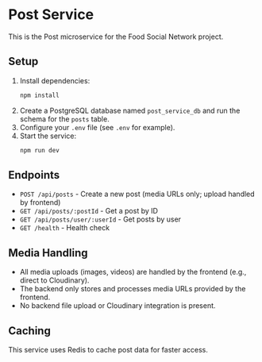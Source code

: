 # Post Service

This is the Post microservice for the Food Social Network project.

## Setup

1. Install dependencies:
   ```bash
   npm install
   ```
2. Create a PostgreSQL database named `post_service_db` and run the schema for the `posts` table.
3. Configure your `.env` file (see `.env` for example).
4. Start the service:
   ```bash
   npm run dev
   ```

## Endpoints

- `POST /api/posts` - Create a new post (media URLs only; upload handled by frontend)
- `GET /api/posts/:postId` - Get a post by ID
- `GET /api/posts/user/:userId` - Get posts by user
- `GET /health` - Health check

## Media Handling

- All media uploads (images, videos) are handled by the frontend (e.g., direct to Cloudinary).
- The backend only stores and processes media URLs provided by the frontend.
- No backend file upload or Cloudinary integration is present.

## Caching

This service uses Redis to cache post data for faster access. 